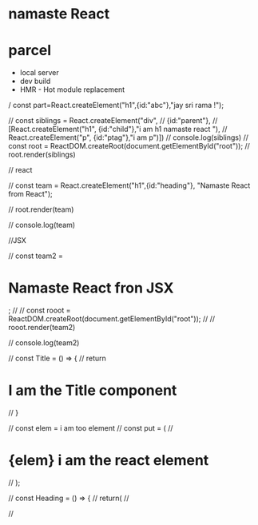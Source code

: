 # namaste React 

# parcel
- local server
- dev build 
- HMR - Hot module replacement


/ const part=React.createElement("h1",{id:"abc"},"jay sri rama !");

// const siblings = React.createElement("div",
//  {id:"parent"},
// [React.createElement("h1", {id:"child"},"i am h1 namaste react "),
// React.createElement("p", {id:"ptag"},"i am p")])
// console.log(siblings)
//     const root = ReactDOM.createRoot(document.getElementById("root"));
//     root.render(siblings)

// react

// const team = React.createElement("h1",{id:"heading"}, "Namaste React from React");

// root.render(team)

// console.log(team)

//JSX 

// const team2 = <h1>Namaste React fron JSX</h1>;
// // const rooot = ReactDOM.createRoot(document.getElementById("root"));
// // rooot.render(team2)

// console.log(team2)

// const Title = () => {
//    return <h1>I am the Title component </h1>
// }

// const elem = <span>i am too element </span>
// const put = (
//     <h1>{elem} i am the react element </h1>
    
// );

// const Heading = () => {
//     return(
//     <div id="container">
//         <Title />
//         {put}
//         <h1> I am the heading component </h1>
//     </div>
//     )
// }
